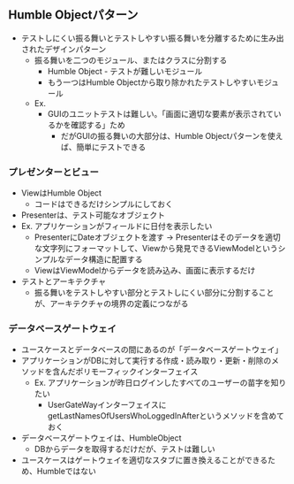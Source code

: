 ## Humble Objectパターン

- テストしにくい振る舞いとテストしやすい振る舞いを分離するために生み出されたデザインパターン
    - 振る舞いを二つのモジュール、またはクラスに分割する
        - Humble Object - テストが難しいモジュール
        - もう一つはHumble Objectから取り除かれたテストしやすいモジュール
    - Ex.
        - GUIのユニットテストは難しい。「画面に適切な要素が表示されているかを確認する」ため
            - だがGUIの振る舞いの大部分は、Humble Objectパターンを使えば、簡単にテストできる

### プレゼンターとビュー

- ViewはHumble Object
    - コードはできるだけシンプルにしておく
- Presenterは、テスト可能なオブジェクト
- Ex. アプリケーションがフィールドに日付を表示したい
    - PresenterにDateオブジェクトを渡す → Presenterはそのデータを適切な文字列にフォーマットして、Viewから発見できるViewModelというシンプルなデータ構造に配置する
    - ViewはViewModelからデータを読み込み、画面に表示するだけ
- テストとアーキテクチャ
    - 振る舞いをテストしやすい部分とテストしにくい部分に分割することが、アーキテクチャの境界の定義につながる

### データベースゲートウェイ

- ユースケースとデータベースの間にあるのが「データベースゲートウェイ」
- アプリケーションがDBに対して実行する作成・読み取り・更新・削除のメソッドを含んだポリモーフィックインターフェイス
    - Ex. アプリケーションが昨日ログインしたすべてのユーザーの苗字を知りたい
        - UserGateWayインターフェイスにgetLastNamesOfUsersWhoLoggedInAfterというメソッドを含めておく
- データベースゲートウェイは、HumbleObject
    - DBからデータを取得するだけだが、テストは難しい
- ユースケースはゲートウェイを適切なスタブに置き換えることができるため、Humbleではない